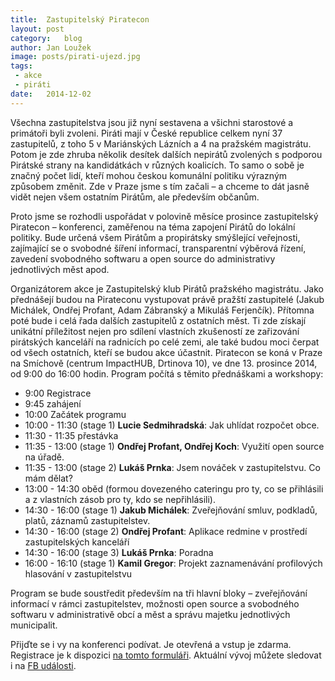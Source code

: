 ```yaml
---
title:	Zastupitelský Piratecon
layout:	post
category:	blog
author:	Jan Loužek
image: posts/pirati-ujezd.jpg
tags:	
 - akce
 - piráti
date:	2014-12-02
---
```


Všechna zastupitelstva jsou již nyní sestavena a všichni starostové a primátoři byli zvoleni. Piráti mají v České republice celkem nyní 37 zastupitelů, z toho 5 v Mariánských Lázních a 4 na pražském magistrátu. Potom je zde zhruba několik desítek dalších nepirátů zvolených s podporou Pirátské strany na kandidátkách v různých koalicích. To samo o sobě je značný počet lidí, kteří mohou českou komunální politiku výrazným způsobem změnit. Zde v Praze jsme s tím začali – a chceme to dát jasně vidět nejen všem ostatním Pirátům, ale především občanům.

Proto jsme se rozhodli uspořádat v polovině měsíce prosince zastupitelský Piratecon – konferenci, zaměřenou na téma zapojení Pirátů do lokální politiky. Bude určená všem Pirátům a propirátsky smýšlející veřejnosti, zajímající se o svobodné šíření informací, transparentní výběrová řízení, zavedení svobodného softwaru a open source do administrativy jednotlivých měst apod. 

Organizátorem akce je Zastupitelský klub Pirátů pražského magistrátu. Jako přednášejí budou na Pirateconu vystupovat právě pražští zastupitelé (Jakub Michálek, Ondřej Profant, Adam Zábranský a Mikuláš Ferjenčík). Přítomna poté bude i celá řada dalších zastupitelů z ostatních měst. Ti zde získají unikátní příležitost nejen pro sdílení vlastních zkušeností ze zařizování pirátských kanceláří na radnicích po celé zemi, ale také budou moci čerpat od všech ostatních, kteří se budou akce účastnit. Piratecon se koná v Praze na Smíchově (centrum ImpactHUB, Drtinova 10), ve dne 13. prosince 2014, od 9:00 do 16:00 hodin. Program počítá s těmito přednáškami a workshopy: 

* 9:00 Registrace
* 9:45 zahájení
* 10:00 Začátek programu
* 10:00 - 11:30 (stage 1) **Lucie Sedmihradská**: Jak uhlídat rozpočet obce.
* 11:30 - 11:35 přestávka
* 11:35 - 13:00 (stage 1) **Ondřej Profant, Ondřej Koch**: Využití open source na úřadě.
* 11:35 - 13:00 (stage 2) **Lukáš Prnka**: Jsem nováček v zastupitelstvu. Co mám dělat? 
* 13:00 - 14:30 oběd (formou dovezeného cateringu pro ty, co se přihlásili a z vlastních zásob pro ty, kdo se nepřihlásili).
* 14:30 - 16:00 (stage 1) **Jakub Michálek**: Zveřejňování smluv, podkladů, platů, záznamů zastupitelstev.
* 14:30 - 16:00 (stage 2) **Ondřej Profant**: Aplikace redmine v prostředí zastupitelských kanceláří
* 14:30 - 16:00 (stage 3) **Lukáš Prnka**: Poradna
* 16:00 - 16:10 (stage 1) **Kamil Gregor**: Projekt zaznamenávání profilových hlasování v zastupitelstvu

Program se bude soustředit především na tři hlavní bloky – zveřejňování informací v rámci zastupitelstev, možnosti open source a svobodného softwaru v administrativě obcí a měst a správu majetku jednotlivých municipalit.

Přijďte se i vy na konferenci podívat. Je otevřená a vstup je zdarma. Registrace je k dispozici [na tomto formuláři](http://bit.ly/1zMbAyR). Aktuální vývoj můžete sledovat i na [FB události](https://www.facebook.com/events/1575533702676558/).


